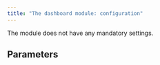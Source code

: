 ```yaml
---
title: "The dashboard module: configuration"
---
```


The module does not have any mandatory settings.

## Parameters

<!-- SCHEMA -->
